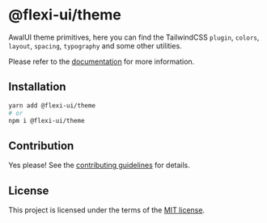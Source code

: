 # @flexi-ui/theme

AwalUI theme primitives, here you can find the TailwindCSS `plugin`, `colors`, `layout`, `spacing`, `typography` and some other utilities.

Please refer to the [documentation](https://awalui.org/theme) for more information.

## Installation

```sh
yarn add @flexi-ui/theme
# or
npm i @flexi-ui/theme
```

## Contribution

Yes please! See the
[contributing guidelines](https://github.com/flexi-ui/awalui/blob/master/CONTRIBUTING.md)
for details.

## License

This project is licensed under the terms of the
[MIT license](https://github.com/flexi-ui/awalui/blob/master/LICENSE).
